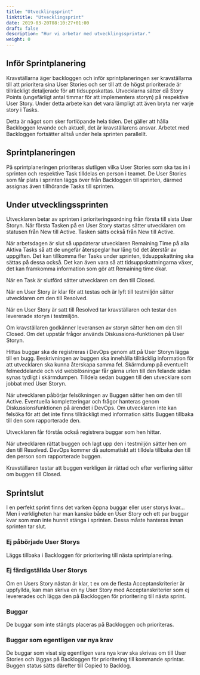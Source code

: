 ```yaml
---
title: "Utvecklingsprint"
linktitle: "Utvecklingsprint"
date: 2019-03-20T08:10:27+01:00
draft: false
description: "Hur vi arbetar med utvecklingssprintar."
weight: 0
---
```

## Inför Sprintplanering

Kravställarna äger backloggen och inför sprintplaneringen ser kravställarna till att prioritera sina User Stories och ser till att de högst prioriterade är tillräckligt detaljerade för att tidsuppskattas. Utvecklarna sätter då Story Points (ungefärligt antal timmar för att implementera storyn) på respektive User Story. Under detta arbete kan det vara lämpligt att även bryta ner varje story i Tasks.

Detta är något som sker fortlöpande hela tiden. Det gäller att hålla Backloggen levande och aktuell, det är kravställarens ansvar. Arbetet med Backloggen fortsätter alltså under hela sprinten parallellt.

## Sprintplaneringen

På sprintplaneringen prioriteras slutligen vilka User Stories som ska tas in i sprinten och respektive Task tilldelas en person i teamet. De User Stories som får plats i sprinten läggs över från Backloggen till sprinten, därmed assignas även tillhörande Tasks till sprinten.

## Under utvecklingssprinten

Utvecklaren betar av sprinten i prioriteringsordning från första till sista User Storyn. När första Tasken på en User Story startas sätter utvecklaren om statusen från New till Active. Tasken sätts också från New till Active.

När arbetsdagen är slut så uppdaterar utvecklaren Remaining Time på alla Aktiva Tasks så att de ungefär återspeglar hur lång tid det återstår av uppgiften. Det kan tillkomma fler Tasks under sprinten, tidsuppskattning ska sättas på dessa också. Det kan även vara så att tidsuppskattningarna växer, det kan framkomma information som gör att Remaining time ökar.

När en Task är slutförd sätter utvecklaren om den till Closed.

När en User Story är klar för att testas och är lyft till testmiljön sätter utvecklaren om den till Resolved.

När en User Story är satt till Resolved tar kravställaren och testar den levererade storyn i testmiljön.

Om kravställaren godkänner leveransen av storyn sätter hen om den till Closed. Om det uppstår frågor används Diskussions-funktionen på User Storyn.

Hittas buggar ska de registreras i DevOps genom att på User Storyn lägga till en bugg. Beskrivningen av buggen ska innehålla tillräcklig information för att utvecklaren ska kunna återskapa samma fel. Skärmdump på eventuellt felmeddelande och vid webblösningar får gärna urlen till den felande sidan synas tydligt i skärmdumpen. Tilldela sedan buggen till den utvecklare som jobbat med User Storyn.

När utvecklaren påbörjar felsökningen av Buggen sätter hen om den till Active. Eventuella kompletteringar och frågor hanteras genom Diskussionsfunktionen på ärendet i DevOps. Om utvecklaren inte kan felsöka för att det inte finns tillräckligt med information sätts Buggen tillbaka till den som rapporterade den.

Utvecklaren får förstås också registrera buggar som hen hittar.

När utvecklaren rättat buggen och lagt upp den i testmiljön sätter hen om den till Resolved. DevOps kommer då automatiskt att tilldela tillbaka den till den person som rapporterade buggen.

Kravställaren testar att buggen verkligen är rättad och efter verfiering sätter om buggen till Closed.

## Sprintslut

I en perfekt sprint finns det varken öppna buggar eller user storys kvar... Men i verkligheten har man kanske både en User Story och ett par buggar kvar som man inte hunnit stänga i sprinten. Dessa måste hanteras innan sprinten tar slut.

### Ej påbörjade User Storys

Läggs tillbaka i Backloggen för prioritering till nästa sprintplanering.

### Ej färdigställda User Storys

Om en Users Story nästan är klar, t ex om de flesta Acceptanskriterier är uppfyllda, kan man skriva en ny User Story med Acceptanskriterier som ej levererades och lägga den på Backloggen för prioritering till nästa sprint.

### Buggar 

De buggar som inte stängts placeras på Backloggen och prioriteras.

### Buggar som egentligen var nya krav

De buggar som visat sig egentligen vara nya krav ska skrivas om till User Stories och läggas på Backloggen för prioritering till kommande sprintar. Buggen status sätts därefter till Copied to Backlog.
